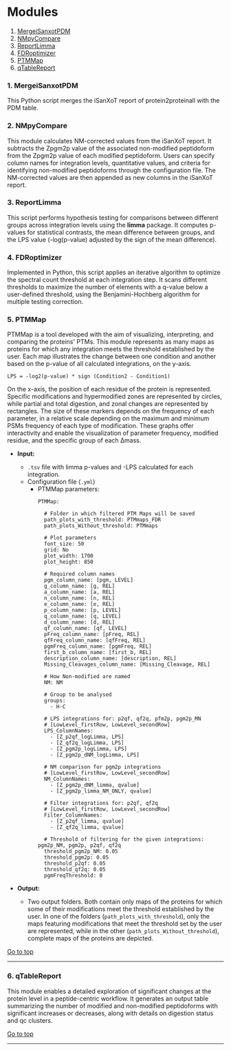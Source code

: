 # Modules

1. [MergeiSanxotPDM](#1-mergeisanxotpdm)
2. [NMpyCompare](#2-nmpycompare)
3. [ReportLimma](#3-reportlimma)
4. [FDRoptimizer](#4-fdroptimizer)
5. [PTMMap](#5-ptmmap)
6. [qTableReport](#6-qtablereport)

### 1. MergeiSanxotPDM
This Python script merges the iSanXoT report of protein2proteinall with the PDM table.

### 2. NMpyCompare

This module calculates NM-corrected values from the iSanXoT report. It subtracts the Zpgm2p value of the associated non-modified peptidoform from the Zpgm2p value of each modified peptidoform. Users can specify column names for integration levels, quantitative values, and criteria for identifying non-modified peptidoforms through the configuration file. The NM-corrected values are then appended as new columns in the iSanXoT report.

### 3. ReportLimma

This script performs hypothesis testing for comparisons between different groups across integration levels using the **limma** package. It computes p-values for statistical contrasts, the mean difference between groups, and the LPS value (-log(p-value) adjusted by the sign of the mean difference).

### 4. FDRoptimizer

Implemented in Python, this script applies an iterative algorithm to optimize the spectral count threshold at each integration step. It scans different thresholds to maximize the number of elements with a q-value below a user-defined threshold, using the Benjamini-Hochberg algorithm for multiple testing correction.

### 5. PTMMap

PTMMap is a tool developed with the aim of visualizing, interpreting, and comparing the proteins' PTMs. This module represents as many maps as proteins for which any integration meets the threshold established by the user. Each map illustrates the change between one condition and another based on the p-value of all calculated integrations, on the y-axis.

```
LPS = -log2(p-value) * sign (Condition2 - Condition1)
```

On the x-axis, the position of each residue of the protein is represented. Specific modifications and hypermodified zones are represented by circles, while partial and total digestion, and zonal changes are represented by rectangles. The size of these markers depends on the frequency of each parameter, in a relative scale depending on the maximum and minimum PSMs frequency of each type of modification. These graphs offer interactivity and enable the visualization of parameter frequency, modified residue, and the specific group of each Δmass.

- **Input:**
  - `.tsv` file with limma p-values and -LPS calculated for each integration.
  - Configuration file (`.yml`)
    - PTMMap parameters:
      ```
      PTMMap:

        # Folder in which filtered PTM Maps will be saved
        path_plots_with_threshold: PTMmaps_FDR
        path_plots_Without_threshold: PTMmaps

        # Plot parameters
        font_size: 50
        grid: No
        plot_width: 1700
        plot_height: 850

        # Required column names
        pgm_column_name: [pgm, LEVEL]
        g_column_name: [g, REL]
        a_column_name: [a, REL]
        n_column_name: [n, REL]
        e_column_name: [e, REL]
        p_column_name: [p, LEVEL]
        q_column_name: [q, LEVEL]
        d_column_name: [d, REL]
        qf_column_name: [qf, LEVEL]
        pFreq_column_name: [pFreq, REL]
        qfFreq_column_name: [qfFreq, REL]
        pgmFreq_column_name: [pgmFreq, REL]
        first_b_column_name: [first_b, REL]
        description_column_name: [description, REL]
        Missing_Cleavages_column_name: [Missing_Cleavage, REL]

        # How Non-modified are named
        NM: NM

        # Group to be analysed
        groups:
          - H-C

        # LPS integrations for: p2qf, qf2q, pfm2p, pgm2p_MN
        # [LowLevel_firstRow, LowLevel_secondRow]
        LPS_ColumnNames:
          - [Z_p2qf_logLimma, LPS]
          - [Z_qf2q_logLimma, LPS]
          - [Z_pgm2p_logLimma, LPS]
          - [Z_pgm2p_dNM_logLimma, LPS]

        # NM comparison for pgm2p integrations
        # [LowLevel_firstRow, LowLevel_secondRow]
        NM_ColumnNames:
          - [Z_pgm2p_dNM_limma, qvalue]
          - [Z_pgm2p_limma_NM_ONLY, qvalue]

        # Filter integrations for: p2qf, qf2q
        # [LowLevel_firstRow, LowLevel_secondRow]
        Filter_ColumnNames:
          - [Z_p2qf_limma, qvalue]
          - [Z_qf2q_limma, qvalue]

        # Threshold of filtering for the given integrations: pgm2p_NM, pgm2p, p2qf, qf2q
        threshold_pgm2p_NM: 0.05
        threshold_pgm2p: 0.05
        threshold_p2qf: 0.05
        threshold_qf2q: 0.05
        pgmFreqThreshold: 0
      ```

- **Output:**
  - Two output folders. Both contain only maps of the proteins for which some of their modifications meet the threshold established by the user. In one of the folders (`path_plots_with_threshold`), only the maps featuring modifications that meet the threshold set by the user are represented, while in the other (`path_plots_Without_threshold`), complete maps of the proteins are depicted.


[Go to top](#modules)
___


### 6. qTableReport

This module enables a detailed exploration of significant changes at the protein level in a peptide-centric workflow. It generates an output table summarizing the number of modified and non-modified peptidoforms with significant increases or decreases, along with details on digestion status and qc clusters.


[Go to top](#modules)
___

